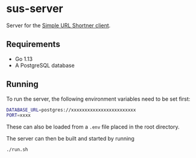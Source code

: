 # sus-server
Server for the [Simple URL Shortner client](https://github.com/raduschirliu/sus).

## Requirements
- Go 1.13
- A PostgreSQL database

## Running
To run the server, the following environment variables need to be set first:
```bash
DATABASE_URL=postgres://xxxxxxxxxxxxxxxxxxxxxxxx
PORT=xxxx
```
These can also be loaded from a `.env` file placed in the root directory.  

The server can then be built and started by running
```bash
./run.sh
```